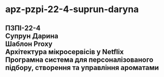 # apz-pzpi-22-4-suprun-daryna  
ПЗПІ-22-4   
Супрун Дарина   
Шаблон Proxy    
Архітектура мікросервісів у Netflix    
Програмна система для персоналізованого підбору, створення та управління ароматами  
---
